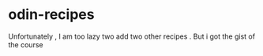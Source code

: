 # odin-recipes
Unfortunately , I am too lazy two add two other recipes . 
But i got the gist of the course
